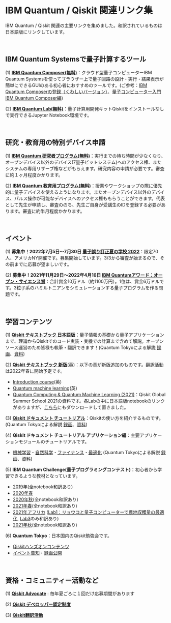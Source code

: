 # IBM Quantum / Qiskit 関連リンク集
IBM Quantum / Qiskit 関連の主要リンクを集めました。和訳されているものは日本語版にリンクしています。

<br>

## IBM Quantum Systemsで量子計算するツール
(1) **[IBM Quantum Composer(無料)](https://quantum-computing.ibm.com/composer)**：クラウド型量子コンピューターIBM Quantum Systemsを使ってブラウザー上で量子回路の設計・実行・結果表示が簡単にできるGUIのある初心者におすすめのツールです。(ご参考：[IBM Quantum Composerの登録（くわしいバージョン）](https://qiita.com/kifumi/items/7ac33ab7939d2dd796d0)、[量子コンピューター入門 IBM Quantum Composer編](https://qiita.com/kifumi/items/1c1a3438db214f369b97))

(2) **[IBM Quantum Lab(無料)](https://lab.quantum-computing.ibm.com)**：量子計算用開発キットQiskitをインストールなしで実行できるJupyter Notebook環境です。

<br>

## 研究・教育用の特別デバイス申請
(1) **[IBM Quantum 研究者プログラム(無料)](https://quantum-computing.ibm.com/programs/researchers)**：実行までの待ち時間が少なくなり、オープンデバイス以外のデバイス(7量子ビットシステム)へのアクセス権、またシステムの専用リザーブ権などがもらえます。研究内容の申請が必要です。審査に約１ヶ月程度かかります。

(2) **[IBM Quantum 教育用プログラム(無料)](https://quantum-computing.ibm.com/programs/educators)**：授業やワークショップの際に優先的に量子デバイスを使えるようになります。またオープンデバイス以外のデバイス、パルス操作が可能なデバイスへのアクセス権ももらうことができます。代表として先生が申請し、審査ののち、先生ご自身が受講生のIDを登録する必要があります。審査に約半月程度かかります。

<br>

## イベント
(1) **募集中！2022年7月5日〜7月30日  [量子誤り訂正夏の学校 2022](https://wwwpoc.ibm.com/quantum-computing/summer-school/)**：限定70人、アメリカNY開催です。募集開始しています。3/3から審査が始まるので、その前までに応募が望ましいです。

(2) **募集中！2021年11月29日〜2022年4月16日  [IBM Quantumアワード：オープン・サイエンス賞](https://ibmquantumawards.bemyapp.com/#/event)**：合計賞金10万ドル（約1100万円）。1位は、賞金6万ドルです。3粒子系のハミルトニアンをシミュレーションする量子プログラムを作る問題です。

<br>

## 学習コンテンツ
(1) **[Qiskit テキストブック 日本語版](https://qiskit.org/textbook/ja/preface.html)**：量子情報の基礎から量子アプリケーションまで、理論からQiskitでのコード実装・実機での計算まで含めて解説。オープンソース運営のため皆様も執筆・翻訳できます！(Quantum Tokyoによる解説 [録画](https://www.youtube.com/watch?v=01JZfji-Mbw&list=PLA-UlvpIBvpvrxo_39QEiElWuvyw-MEjZ)、[資料](./qiskit_textbook/))

(2) **[Qiskit テキストブック 新版](https://qiskit.org/textbook-beta)**(英)：以下の章が新版追加のものです。翻訳活動は2022年春に開始予定です。
- [Introduction course](https://qiskit.org/textbook-beta/course/introduction-course)(英)
- [Quantum machine learning](https://qiskit.org/textbook-beta/course/machine-learning-course)(英)
- [Quantum Computing & Quantum Machine Learning (2021)](https://qiskit.org/textbook-beta/summer-school/quantum-computing-and-quantum-learning-2021)：Qiskit Global Summer School 2021の資料です。各Labの中に日本語版notebookのリンクがありますが、[こちら](./materials/QiskitGlobalSummerSchool2021/)にもダウンロードして置きました。

(3) **[Qiskit ドキュメント チュートリアル](https://qiskit.org/documentation/locale/ja_JP/index.html)**：Qiskitの使い方を紹介するものです。(Quantum Tokyoによる解説 [録画](https://www.youtube.com/watch?v=DZHdoqjb35s&list=PLA-UlvpIBvpuvOm5qRb2yN_ndWywsAEQq)、[資料](./qiskit_tutorials/))

(4) **Qiskit ドキュメント チュートリアル アプリケーション編**：主要アプリケーションモジュールのチュートリアルです。
- [機械学習](https://qiskit-community.github.io/qiskit-translations-staging/apps/machine-learning/ja_JP/)・[自然科学](https://qiskit.org/documentation/nature/locale/ja_JP/index.html)・[ファイナンス](https://qiskit.org/documentation/finance/locale/ja_JP/index.html)・[最適化](https://qiskit.org/documentation/optimization/locale/ja_JP/index.html) (Quantum Tokyoによる解説 [録画](https://www.youtube.com/watch?v=DZHdoqjb35s&list=PLA-UlvpIBvpuvOm5qRb2yN_ndWywsAEQq)、[資料](./qiskit_tutorials/))

(5) **IBM Quantum Challenge(量子プログラミングコンテスト)**：初心者から学習できるような教材となっています。
- [2019年](https://github.com/quantum-challenge/2019#ibm-quantum-challenge%E3%81%B8%E3%82%88%E3%81%86%E3%81%93%E3%81%9D)(全notebook和訳あり)
- [2020年春](https://github.com/qiskit-community/may4_challenge_exercises)
- [2020年秋](https://github.com/qiskit-community/IBMQuantumChallenge2020#ibm-quantum-challenge%E3%81%B8%E3%82%88%E3%81%86%E3%81%93%E3%81%9D)(全notebook和訳あり)
- [2021年春](https://github.com/qiskit-community/ibm-quantum-challenge-2021)(全notebook和訳あり)
- [2021年アフリカ](https://github.com/qiskit-community/ibm-quantum-challenge-africa-2021) ([Lab1：リョウコと量子コンピューターで農地収穫量の最適化](https://github.com/purepureclub/IFCO2021DEC/blob/main/IFCO2021Dec_qiskit_handson.ipynb), [Lab3](./materials/QuantumChallengeAfrica2021/lab3/lab3_ja.ipynb)のみ和訳あり)
- [2021年秋](https://github.com/qiskit-community/ibm-quantum-challenge-fall-2021)(全notebook和訳あり)

(6) **Quantum Tokyo**：日本国内のQiskit勉強会です。
- [Qiskitハンズオンコンテンツ](https://github.com/quantum-tokyo/qiskit-handson)
- [イベント告知](https://quantum-tokyo.connpass.com/)・[録画公開](https://www.youtube.com/channel/UCT_lkXOYYBIbfk8CnvQ6Heg)


<br>

## 資格・コミュニティー活動など
(1) **[Qiskit Advocate](https://github.com/qiskit-advocate/application-guide)** : 毎年夏ごろに１回だけ応募期間があります

(2) **[Qiskit デベロッパー認定制度](https://www.ibm.com/training/certification/C0010300)** 

(3) **[Qiskit翻訳活動](https://github.com/qiskit-community/qiskit-translations)**

